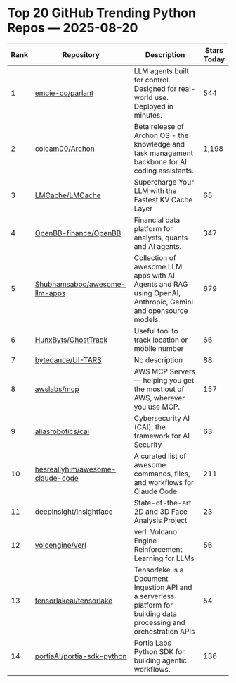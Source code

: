 # Top 20 GitHub Trending Python Repos — 2025-08-20

| Rank | Repository | Description | Stars Today |
|------|------------|-------------|-------------|
| 1 | [emcie-co/parlant](https://github.com/emcie-co/parlant) | LLM agents built for control. Designed for real-world use. Deployed in minutes. | 544 |
| 2 | [coleam00/Archon](https://github.com/coleam00/Archon) | Beta release of Archon OS - the knowledge and task management backbone for AI coding assistants. | 1,198 |
| 3 | [LMCache/LMCache](https://github.com/LMCache/LMCache) | Supercharge Your LLM with the Fastest KV Cache Layer | 65 |
| 4 | [OpenBB-finance/OpenBB](https://github.com/OpenBB-finance/OpenBB) | Financial data platform for analysts, quants and AI agents. | 347 |
| 5 | [Shubhamsaboo/awesome-llm-apps](https://github.com/Shubhamsaboo/awesome-llm-apps) | Collection of awesome LLM apps with AI Agents and RAG using OpenAI, Anthropic, Gemini and opensource models. | 679 |
| 6 | [HunxByts/GhostTrack](https://github.com/HunxByts/GhostTrack) | Useful tool to track location or mobile number | 66 |
| 7 | [bytedance/UI-TARS](https://github.com/bytedance/UI-TARS) | No description | 88 |
| 8 | [awslabs/mcp](https://github.com/awslabs/mcp) | AWS MCP Servers — helping you get the most out of AWS, wherever you use MCP. | 157 |
| 9 | [aliasrobotics/cai](https://github.com/aliasrobotics/cai) | Cybersecurity AI (CAI), the framework for AI Security | 63 |
| 10 | [hesreallyhim/awesome-claude-code](https://github.com/hesreallyhim/awesome-claude-code) | A curated list of awesome commands, files, and workflows for Claude Code | 211 |
| 11 | [deepinsight/insightface](https://github.com/deepinsight/insightface) | State-of-the-art 2D and 3D Face Analysis Project | 23 |
| 12 | [volcengine/verl](https://github.com/volcengine/verl) | verl: Volcano Engine Reinforcement Learning for LLMs | 56 |
| 13 | [tensorlakeai/tensorlake](https://github.com/tensorlakeai/tensorlake) | Tensorlake is a Document Ingestion API and a serverless platform for building data processing and orchestration APIs | 54 |
| 14 | [portiaAI/portia-sdk-python](https://github.com/portiaAI/portia-sdk-python) | Portia Labs Python SDK for building agentic workflows. | 136 |
